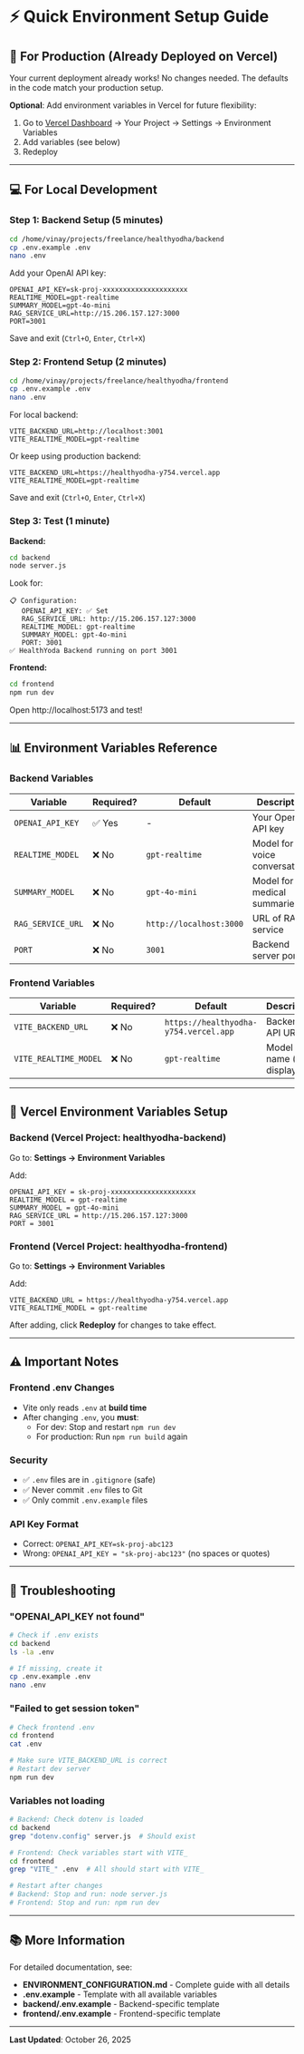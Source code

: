 # ⚡ Quick Environment Setup Guide

## 🚀 For Production (Already Deployed on Vercel)

Your current deployment already works! No changes needed. The defaults in the code match your production setup.

**Optional**: Add environment variables in Vercel for future flexibility:

1. Go to [Vercel Dashboard](https://vercel.com/) → Your Project → Settings → Environment Variables
2. Add variables (see below)
3. Redeploy

---

## 💻 For Local Development

### Step 1: Backend Setup (5 minutes)

```bash
cd /home/vinay/projects/freelance/healthyodha/backend
cp .env.example .env
nano .env
```

Add your OpenAI API key:

```env
OPENAI_API_KEY=sk-proj-xxxxxxxxxxxxxxxxxxxxx
REALTIME_MODEL=gpt-realtime
SUMMARY_MODEL=gpt-4o-mini
RAG_SERVICE_URL=http://15.206.157.127:3000
PORT=3001
```

Save and exit (`Ctrl+O`, `Enter`, `Ctrl+X`)

### Step 2: Frontend Setup (2 minutes)

```bash
cd /home/vinay/projects/freelance/healthyodha/frontend
cp .env.example .env
nano .env
```

For local backend:

```env
VITE_BACKEND_URL=http://localhost:3001
VITE_REALTIME_MODEL=gpt-realtime
```

Or keep using production backend:

```env
VITE_BACKEND_URL=https://healthyodha-y754.vercel.app
VITE_REALTIME_MODEL=gpt-realtime
```

Save and exit (`Ctrl+O`, `Enter`, `Ctrl+X`)

### Step 3: Test (1 minute)

**Backend:**

```bash
cd backend
node server.js
```

Look for:

```
📋 Configuration:
   OPENAI_API_KEY: ✅ Set
   RAG_SERVICE_URL: http://15.206.157.127:3000
   REALTIME_MODEL: gpt-realtime
   SUMMARY_MODEL: gpt-4o-mini
   PORT: 3001
✅ HealthYoda Backend running on port 3001
```

**Frontend:**

```bash
cd frontend
npm run dev
```

Open http://localhost:5173 and test!

---

## 📊 Environment Variables Reference

### Backend Variables

| Variable          | Required? | Default                 | Description                   |
| ----------------- | --------- | ----------------------- | ----------------------------- |
| `OPENAI_API_KEY`  | ✅ Yes    | -                       | Your OpenAI API key           |
| `REALTIME_MODEL`  | ❌ No     | `gpt-realtime`          | Model for voice conversations |
| `SUMMARY_MODEL`   | ❌ No     | `gpt-4o-mini`           | Model for medical summaries   |
| `RAG_SERVICE_URL` | ❌ No     | `http://localhost:3000` | URL of RAG service            |
| `PORT`            | ❌ No     | `3001`                  | Backend server port           |

### Frontend Variables

| Variable              | Required? | Default                               | Description              |
| --------------------- | --------- | ------------------------------------- | ------------------------ |
| `VITE_BACKEND_URL`    | ❌ No     | `https://healthyodha-y754.vercel.app` | Backend API URL          |
| `VITE_REALTIME_MODEL` | ❌ No     | `gpt-realtime`                        | Model name (for display) |

---

## 🔧 Vercel Environment Variables Setup

### Backend (Vercel Project: healthyodha-backend)

Go to: **Settings → Environment Variables**

Add:

```
OPENAI_API_KEY = sk-proj-xxxxxxxxxxxxxxxxxxxxx
REALTIME_MODEL = gpt-realtime
SUMMARY_MODEL = gpt-4o-mini
RAG_SERVICE_URL = http://15.206.157.127:3000
PORT = 3001
```

### Frontend (Vercel Project: healthyodha-frontend)

Go to: **Settings → Environment Variables**

Add:

```
VITE_BACKEND_URL = https://healthyodha-y754.vercel.app
VITE_REALTIME_MODEL = gpt-realtime
```

After adding, click **Redeploy** for changes to take effect.

---

## ⚠️ Important Notes

### Frontend .env Changes

- Vite only reads `.env` at **build time**
- After changing `.env`, you **must**:
  - For dev: Stop and restart `npm run dev`
  - For production: Run `npm run build` again

### Security

- ✅ `.env` files are in `.gitignore` (safe)
- ✅ Never commit `.env` files to Git
- ✅ Only commit `.env.example` files

### API Key Format

- Correct: `OPENAI_API_KEY=sk-proj-abc123`
- Wrong: `OPENAI_API_KEY = "sk-proj-abc123"` (no spaces or quotes)

---

## 🐛 Troubleshooting

### "OPENAI_API_KEY not found"

```bash
# Check if .env exists
cd backend
ls -la .env

# If missing, create it
cp .env.example .env
nano .env
```

### "Failed to get session token"

```bash
# Check frontend .env
cd frontend
cat .env

# Make sure VITE_BACKEND_URL is correct
# Restart dev server
npm run dev
```

### Variables not loading

```bash
# Backend: Check dotenv is loaded
cd backend
grep "dotenv.config" server.js  # Should exist

# Frontend: Check variables start with VITE_
cd frontend
grep "VITE_" .env  # All should start with VITE_

# Restart after changes
# Backend: Stop and run: node server.js
# Frontend: Stop and run: npm run dev
```

---

## 📚 More Information

For detailed documentation, see:

- **ENVIRONMENT_CONFIGURATION.md** - Complete guide with all details
- **.env.example** - Template with all available variables
- **backend/.env.example** - Backend-specific template
- **frontend/.env.example** - Frontend-specific template

---

**Last Updated**: October 26, 2025

